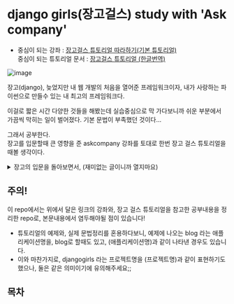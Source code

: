 # django girls(장고걸스) study with 'Ask company'

- 중심이 되는 강좌 : [장고걸스 튜토리얼 따라하기(기본 튜토리얼)](https://www.askcompany.kr/r/djangogirls/)  
중심이 되는 튜토리얼 문서 : [장고걸스 튜토리얼 (한글번역)](https://tutorial.djangogirls.org/ko/)

![image](https://user-images.githubusercontent.com/48408417/82525792-47689c00-9b6d-11ea-8c4c-1d4f12df45b9.png)

장고(django), 늦었지만 내 웹 개발의 처음을 열어준 프레임워크이자,   내가 사랑하는 파이썬으로 만들수 있는 내 최고의 프레임워크다. 

이걸로 짧은 시간 다양한 것들을 해봤는데 실습중심으로 막 가다보니까 쉬운 부분에서 가끔씩 막히는 일이 벌어졌다. 기본 문법이 부족했던 것이다...   

그래서 공부한다.   
장고를 입문할때 큰 영향을 준 askcompany 강좌를 토대로 한번 장고 걸스 튜토리얼을 때볼 생각이다.

<details>
    <summary>장고의 입문을 돌아보면서, (재미없는 글이니까 열지마요)</summary>
사실상 장고(django)를 가지고 여러 프로젝트를 해보았다. (물론2020년이 들어서야 늦게 시작했긴 했지만...)

이 장고는 내가 웹 백엔드(+풀스택)를 처음으로 개발해보게 된, 입문백프레임워크? 인데, 이 프레임워크를 접하게 된 계기가, 다름아닌Ask company의 영상이였다.

솔직히 그전까진 학교에서 하라는데로 하고, 공부하는데 솔솔한재미는 있어도 막 폭발적으로 밤을 세서 코딩을 하고싶진 않았다.  
근데 2019년 말, 우연히 시작한 크롤링에서 삘이 팍 꽃혀서 한동안 접어뒀던 파이썬 언어를 가지고 무에서 유를 공부해내기 시작했다.와... 정말 재밌었다.

물론 엄청 어려웠다. 걍 아무런 강의나 책도 없이 쌩으로 구글링으로주어들으면서 공부하였기에, 지식도 개판이였다. 

근데 유튜브로 askcompany의 이진석 코치분의 영상으로, 그동안 막혔던 코딩문제도  해결하면서 와... 엄청난 흐름과 마인드를 배웠다.
고수를 만난게, 그리고 그 고수가 가볍게 설명해주는게 하나하나   주옥같았다.

---

아무튼 이제는 지대로 입문할 시간일 것이다.  
이곳에서 이제 ask company의 강의를 들으면서, 정말로 내가좋아했던 크롤링과 장고의 끝까지 공부해볼 수 있으면 좋을 것 같다.
</details>

## 주의!

이 repo에서는 위에서 달은 링크의 강좌와, 장고 걸스 튜토리얼을 참고한 공부내용을 정리한 repo로, 본문내용에서 염두해야될 점이 있습니다!

- 튜토리얼의 예제와, 실제 문법정리를 혼용하다보니, 예제에 나오는 blog 라는 애플리케이션명을, blog로 할때도 있고, (애플리케이션명)과 같이 나타낸 경우도 있습니다. 
- 이와 마찬가지로, djangogirls 라는 프로젝트명을 (프로젝트명)과 같이 표현하기도 했으나, 둘은 같은 의미이기에 유의해주세요;; 

## 목차

